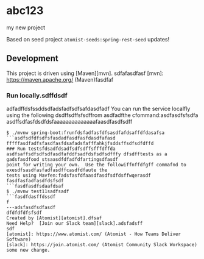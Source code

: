 # abc123
my new project

Based on seed project `atomist-seeds:spring-rest-seed`
updates!
## Development

This project is driven using [Maven][mvn].
sdfafasdfasf
[mvn]: https://maven.apache.org/ (Maven)fasdfaf

### Run locally.sdffdsdf
adfadffdsfssddsdfadsfadfsdfsafdasdfadf
You can run the service localfly using the following dsdffsdffsfsdffrom asdfadfthe cfommand:asdfasdfsfsdfa
asdffsdfasfdsdfdsfaaaaaaaaaaaaaafaasdfasdfsdff
```ffsdfasdfasdfdsdaasddsfsdf
$ ./mvnw spring-boot:frunfdsfadfasfdfsasdfafdsaffdfdasafsa
```asdfsdfdfsdfsfasdadfasdfasfdasdfafasd
fffffasdfadfsfasdfasfdsafadsfafffahkjfsddsffsdfsdfdffd
### Run testsfdsadfdsadfsdfsdffsfffdffda
asdfsaffsdfsdfsdfasdfafddfsadfdsfsdfsdfffy dfsdfftests as a gadsfasdfood stsaasdfdfadfdfartingsdfasdf
point for writing your own.  Use the followiffnffdfgff commafnd to exesdfsasdfasfadfasdffcasdfdfaute the
tests using Mavfen:fadsfasfdfaasdfasdfsdfdsffwqerasdf
fasdfasfadfasdfdsfsdf
```fasdfasdfsdaafdsaf
$ ./mvnw test11sadfsadf
```fasdfdasffdssdf
f
---adsfasdfsdfasdf
dfdfdfdfsfsdf
Created by [Atomist][atomist].dfsaf
Need Help?  [Join our Slack team][slack].adsfadsff
sdf
[atomist]: https://www.atomist.com/ (Atomist - How Teams Deliver Software)
[slack]: https://join.atomist.com/ (Atomist Community Slack Workspace)
some new change.
